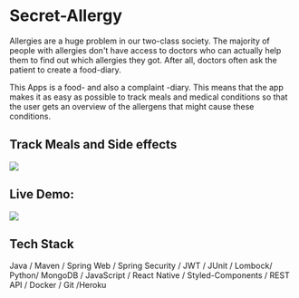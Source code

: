 Secret-Allergy
==============

Allergies are a huge problem in our two-class society. The majority of people with allergies don't have access to doctors who can actually help them to find out which allergies they got. After all, doctors often ask the patient to create a food-diary.

This Apps is a food- and also a complaint -diary. This means that the app makes it as easy as possible to track meals and medical conditions so that the user gets an overview of the allergens that might cause these conditions.





Track Meals and Side effects
----------------------------

![](https://t2493587.p.clickup-attachments.com/t2493587/07a42160-9537-4be4-ae24-1266bfee5686/image.png)





Live Demo:
----------

![](https://t2493587.p.clickup-attachments.com/t2493587/613c7224-575f-46ed-8440-1d864c045382/secretAllergy.gif)



Tech Stack
----------

Java / Maven / Spring Web / Spring Security / JWT / JUnit / Lombock/ Python/ MongoDB / JavaScript / React Native / Styled-Components / REST API / Docker / Git /Heroku
